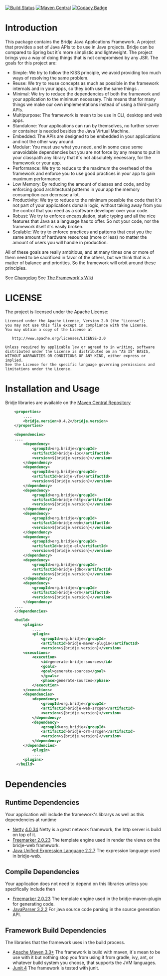 [![Build Status](https://travis-ci.org/touwolf/bridje-framework.svg?branch=master)](https://travis-ci.org/touwolf/bridje-framework)
[![Maven Central](https://maven-badges.herokuapp.com/maven-central/org.bridje/bridje-parent/badge.svg)](https://maven-badges.herokuapp.com/maven-central/org.bridje/bridje-parent)
[![Codacy Badge](https://api.codacy.com/project/badge/grade/096fce438e94496185cbb855c0e16b67)](https://www.codacy.com/app/gilberto-vento/bridje-framework)

Introduction
============

This package contains the Bridje Java Applications Framework. A project that provides a set of Java APIs to be use in Java projects. Bridje can be compared to Spring but it´s more simplistic and lightweight. The project brings you a way of doing things that is not compromised by any JSR. The goals for this project are:

- Simple: We try to follow the KISS principle, we avoid providing too much ways of resolving the same problem. 
- Reuse: We try to reuse concepts as much as possible in the framework internals and in your apps, so they both use the same things .
- Minimal: We try to reduce the dependencies of both the framework and your application to the minimum necessary. This means that for many things we make our own implementations instead of using a third-party APIs. 
- Multipurpose: The framework is mean to be use in CLI, desktop and web apps. 
- Standalone: Your applications can run by themselves, no further server or container is needed besides the Java Virtual Machine. 
- Embedded: The APIs are designed to be embedded in your applications and not the other way around.
- Modular: You must use what you need, and in some case some unavoidable dependencies but you are not force by any means to put in your classpath any library that it´s not absolutely necessary, for the framework or your app. 
- Performance: We try to reduce to the maximum the overhead of the framework and enforce you to use good practices in your app to gain maximum performance 
- Low Memory: By reducing the amount of classes and code, and by enforcing good architectural patterns in your app the memory consumption can decrease a lot. 
- Productivity: We try to reduce to the minimum possible the code that it´s not part of your applications domain logic, without taking away from you the control that you need as a software developer over your code. 
- Robust: We try to enforce encapsulation, static typing and all the nice features that Java as a language has to offer. So not your code, nor the framework itself it´s easily broken. 
- Scalable: We try to enforce practices and patterns that cost you the same amount of hardware resources (more or less) no matter the amount of users you will handle in production.
 
All of these goals are really ambitious, and at many times one or more of them need to be sacrificed in favor of the others, but we think that is a matter of balance and priorities. So the framework will orbit around these principles.

See [Changelog](https://github.com/bridje/bridje-framework/blob/master/CHANGELOG.md)
See [The Framework´s Wiki](https://github.com/bridje/bridje-framework/wiki)

LICENSE
=================

The project is licensed under the Apache License:

    Licensed under the Apache License, Version 2.0 (the "License");
    you may not use this file except in compliance with the License.
    You may obtain a copy of the License at

       http://www.apache.org/licenses/LICENSE-2.0

    Unless required by applicable law or agreed to in writing, software
    distributed under the License is distributed on an "AS IS" BASIS,
    WITHOUT WARRANTIES OR CONDITIONS OF ANY KIND, either express or implied.
    See the License for the specific language governing permissions and
    limitations under the License.

Installation and Usage
======================

Bridje libraries are available on the [Maven Central Repository](https://maven-badges.herokuapp.com/maven-central/org.bridje/bridje-parent)

```xml
    <properties>
        ....
        <bridje.version>0.4.2</bridje.version>
    </properties>

    <dependencies>
	....
        <dependency>
            <groupId>org.bridje</groupId>
            <artifactId>bridje-ioc</artifactId>
            <version>${bridje.version}</version>
        </dependency>
        <dependency>
            <groupId>org.bridje</groupId>
            <artifactId>bridje-vfs</artifactId>
            <version>${bridje.version}</version>
        </dependency>
        <dependency>
            <groupId>org.bridje</groupId>
            <artifactId>bridje-http</artifactId>
            <version>${bridje.version}</version>
        </dependency>
        <dependency>
            <groupId>org.bridje</groupId>
            <artifactId>bridje-web</artifactId>
            <version>${bridje.version}</version>
        </dependency>
        <dependency>
            <groupId>org.bridje</groupId>
            <artifactId>bridje-el</artifactId>
            <version>${bridje.version}</version>
        </dependency>
        <dependency>
            <groupId>org.bridje</groupId>
            <artifactId>bridje-jdbc</artifactId>
            <version>${bridje.version}</version>
        </dependency>
        <dependency>
            <groupId>org.bridje</groupId>
            <artifactId>bridje-orm</artifactId>
            <version>${bridje.version}</version>
        </dependency>
	....
    </dependencies>

    <build>
        <plugins>
            ....
            <plugin>
                <groupId>org.bridje</groupId>
                <artifactId>bridje-maven-plugin</artifactId>
                <version>${bridje.version}</version>
		<executions>
			<execution>
			    <id>generate-bridje-sources</id>
			    <goals>
				<goal>generate-sources</goal>
			    </goals>
			    <phase>generate-sources</phase>
			</execution>
		</executions>
		<dependencies>
			<dependency>
			    <groupId>org.bridje</groupId>
			    <artifactId>bridje-web-srcgen</artifactId>
			    <version>${bridje.version}</version>
			</dependency>
			<dependency>
			    <groupId>org.bridje</groupId>
			    <artifactId>bridje-orm-srcgen</artifactId>
			    <version>${bridje.version}</version>
			</dependency>
		</dependencies>
            <plugin>
            ....
        <plugins>
     </build>
```

Dependencies
============

## Runtime Dependencies 

Your application will include the framework's librarys as well as this dependencies at runtime

 * [Netty](http://netty.io/) [4.0.34](http://netty.io/wiki/user-guide-for-4.x.html) Netty is a great network framework, the http server is build on top of it.
 * [Freemarker 2.0.23](http://freemarker.org/) The template engine used in render the views on the bridje-web framework.
 * [Java Unified Expression Language 2.2.7](http://juel.sourceforge.net/) The expression language used in bridje-web.

## Compile Dependencies 

Your application does not need to depend on this libraries unless you specifically include then

 * [Freemarker 2.0.23](http://freemarker.org/) The template engine used in the bridje-maven-plugin for generating code.
 * [JavaParser 3.2.2](http://javaparser.org/) For java source code parsing in the source generation API.

## Framework Build Dependencies

The libraries that the framework uses in the build process.

 * [Apache Maven 3.3+](https://maven.apache.org/) The framework is build with maven, it´s mean to be use with it but nothing stop you from using it from gradle, ivy, ant, or whatever build system you choose, that supports the JVM languages.
 * [Junit 4](http://junit.org/junit4/) The framework is tested with junit.
